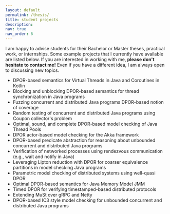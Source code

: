 ```yaml
---
layout: default
permalink: /thesis/
title: student projects
description: 
nav: true
nav_order: 6
---
```

I am happy to advise students for their Bachelor or Master theses, practical work, or internships. Some example projects
that I currently have available are listed below. If you are interested in working with me, **please don't hesitate to
contact me!** Even if you have a different idea, I am always open to discussing new topics.

- DPOR-based semantics for Virtual Threads in Java and Coroutines in Kotlin
- Blocking and unblocking DPOR-based semantics for thread synchronization in Java programs
- Fuzzing concurrent and distributed Java programs DPOR-based notion of coverage
- Random testing of concurrent and distributed Java programs using Coupon collector's problem
- Optimal, sound, and complete DPOR-based model checking of Java Thread Pools
- DPOR actor-based model checking for the Akka framework 
- DPOR-based predicate abstraction for reasoning about unbounded concurrent and distributed Java programs
- Verification of networked processes using rendezvous communication (e.g., wait and notify in Java)
- Leveraging Lipton reduction with DPOR for coarser equivalence partitions in model checking Java programs
- Parametric model checking of distributed systems using well-quasi DPOR
- Optimal DPOR-based semantics for Java Memory Model JMM
- Timed DPOR for verifying timestamped-based distributed protocols
- Extending MuSt over gRPC and Netty
- DPOR-based IC3 style model checking for unbounded concurrent and distributed Java programs